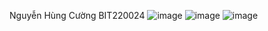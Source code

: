 Nguyễn Hùng Cường BIT220024
![image](https://github.com/user-attachments/assets/54c51d50-5dee-4018-9b4d-8796fdb3c25e)
![image](https://github.com/user-attachments/assets/afc5aa89-1506-4a90-b29b-cb51d6612679)
![image](https://github.com/user-attachments/assets/6e38a61a-bb02-40bd-a6fd-1b8379dbb619)

